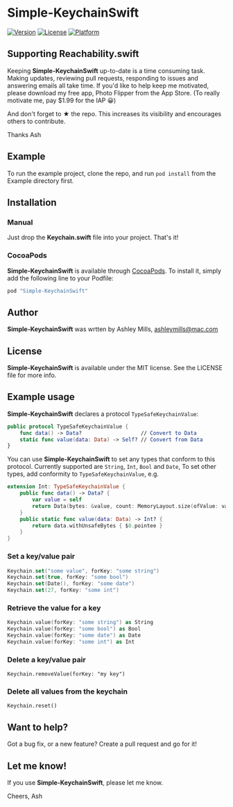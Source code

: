 # **Simple-KeychainSwift**

[![Version](https://img.shields.io/cocoapods/v/**Simple-KeychainSwift**.svg?style=flat)](http://cocoapods.org/pods/**Simple-KeychainSwift**)
[![License](https://img.shields.io/cocoapods/l/**Simple-KeychainSwift**.svg?style=flat)](http://cocoapods.org/pods/**Simple-KeychainSwift**)
[![Platform](https://img.shields.io/cocoapods/p/**Simple-KeychainSwift**.svg?style=flat)](http://cocoapods.org/pods/**Simple-KeychainSwift**)

## Supporting Reachability.swift

Keeping **Simple-KeychainSwift** up-to-date is a time consuming task. Making updates, reviewing pull requests, responding to issues and answering emails all take time. If you'd like to help keep me motivated, please download my free app, Photo Flipper from the App Store. (To really motivate me, pay $1.99 for the IAP 😀)

And don't forget to ★ the repo. This increases its visibility and encourages others to contribute.

Thanks Ash

## Example

To run the example project, clone the repo, and run `pod install` from the Example directory first.

## Installation

### Manual
Just drop the **Keychain.swift** file into your project. That's it!

### CocoaPods
**Simple-KeychainSwift** is available through [CocoaPods](http://cocoapods.org). To install
it, simply add the following line to your Podfile:

```ruby
pod "Simple-KeychainSwift"
```

## Author

**Simple-KeychainSwift** was wrtten by Ashley Mills, ashleymills@mac.com

## License

**Simple-KeychainSwift** is available under the MIT license. See the LICENSE file for more info.

## Example usage

**Simple-KeychainSwift** declares a protocol `TypeSafeKeychainValue`:

```swift
public protocol TypeSafeKeychainValue {
    func data() -> Data?                   // Convert to Data
    static func value(data: Data) -> Self? // Convert from Data
}
```

You can use **Simple-KeychainSwift** to set any types that conform to this protocol. Currently supported are `String`, `Int`, `Bool` and `Date`, To set other types, add conformity to `TypeSafeKeychainValue`, e.g.

```swift
extension Int: TypeSafeKeychainValue {
    public func data() -> Data? {
        var value = self
        return Data(bytes: &value, count: MemoryLayout.size(ofValue: value))
    }
    public static func value(data: Data) -> Int? {
        return data.withUnsafeBytes { $0.pointee }
    }
}
```

### Set a key/value pair

```swift
Keychain.set("some value", forKey: "some string")
Keychain.set(true, forKey: "some bool")
Keychain.set(Date(), forKey: "some date")
Keychain.set(27, forKey: "some int")
```

### Retrieve the value for a key

```swift
Keychain.value(forKey: "some string") as String
Keychain.value(forKey: "some bool") as Bool
Keychain.value(forKey: "some date") as Date
Keychain.value(forKey: "some int") as Int
```

### Delete a key/value pair

`Keychain.removeValue(forKey: "my key")`

### Delete all values from the keychain

`Keychain.reset()`

## Want to help?

Got a bug fix, or a new feature? Create a pull request and go for it!

## Let me know!

If you use **Simple-KeychainSwift**, please let me know.

Cheers,
Ash
